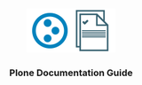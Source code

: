 <!-- PROJECT LOGO -->
<br />
<p align="center">
  <a href="https://github.com/plone/docs-guide">
    <img src="docs/assets/plone-docs-guide.png" alt="Logo" width="160" height="80">
  </a>

  <h3 align="center">Plone Documentation Guide</h3>

  <!-- <p align="center">
    Create new projects based on templates
    <br />
    <a href="https://github.com/testthedocs/doozer"><strong>Explore the docs »</strong></a>
    <br />
    <br />
    <a href="https://github.com/othneildrew/Best-README-Template/issues">Report Bug</a>
    ·
    <a href="https://github.com/othneildrew/Best-README-Template/issues">Request Feature</a>
  </p>
</p> -->

<!-- TABLE OF CONTENTS -->

